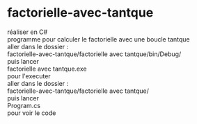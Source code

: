 # factorielle-avec-tantque
réaliser en C#       
programme pour calculer le factorielle avec une boucle tantque      
aller dans le dossier :      
factorielle-avec-tantque/factorielle avec tantque/bin/Debug/      
puis lancer     
factorielle avec tantque.exe     
pour l'executer     
aller dans le dossier :      
factorielle-avec-tantque/factorielle avec tantque/     
puis lancer     
Program.cs    
pour voir le code    
